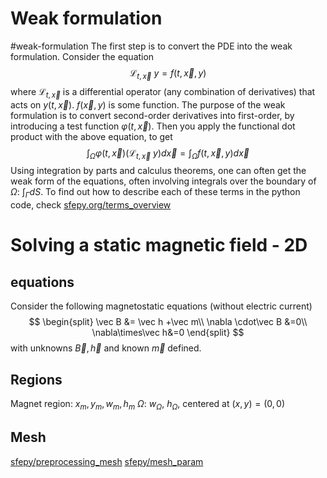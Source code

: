 
# Weak formulation
#weak-formulation
The first step is to convert the PDE into the weak formulation. Consider the equation 
$$ \mathcal L_{t,\vec x}\ y = f(t, \vec x, y) $$
where $\mathcal L_{t, \vec x}$ is a differential operator (any combination of derivatives) that acts on $y(t, \vec x)$. $f(\vec x, y)$ is some function. The purpose of the weak formulation is to convert second-order derivatives into first-order, by introducing a test function $\varphi(t,\vec x)$. Then you apply the functional dot product with the above equation, to get
$$ \int_\Omega \varphi(t, \vec x) (\mathcal L_{t, \vec x}\ y) d\vec x = \int_\Omega f(t, \vec x, y) d\vec x $$
Using integration by parts and calculus theorems, one can often get the weak form of the equations, often involving integrals over the boundary of $\Omega$: $\int_\Gamma dS$. To find out how to describe each of these terms in the python code, check [sfepy.org/terms_overview](https://sfepy.org/doc-devel/terms_overview.html)

# Solving a static magnetic field - 2D
## equations
Consider the following magnetostatic equations (without electric current)
$$ \begin{split} 
\vec B &= \vec h +\vec m\\
\nabla \cdot\vec B &=0\\
\nabla\times\vec h&=0
\end{split} $$
with unknowns $\vec B, \vec h$ and known $\vec m$ defined.

## Regions

Magnet region: $x_m, y_m, w_m, h_m$
$\Omega$: $w_\Omega$, $h_\Omega$, centered at $(x,y)=(0,0)$


## Mesh

[sfepy/preprocessing_mesh](https://sfepy.org/doc-devel/preprocessing.html)
[sfepy/mesh_param](https://sfepy.org/doc-devel/splinebox.html)




